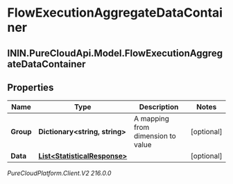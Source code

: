# FlowExecutionAggregateDataContainer

## ININ.PureCloudApi.Model.FlowExecutionAggregateDataContainer

## Properties

|Name | Type | Description | Notes|
|------------ | ------------- | ------------- | -------------|
| **Group** | **Dictionary&lt;string, string&gt;** | A mapping from dimension to value | [optional] |
| **Data** | [**List&lt;StatisticalResponse&gt;**](StatisticalResponse) |  | [optional] |



_PureCloudPlatform.Client.V2 216.0.0_
